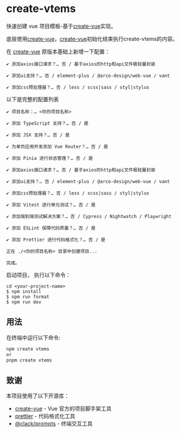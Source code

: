 # create-vtems

快速创建 vue 项目模板-基于[create-vue](https://github.com/vuejs/create-vue)实现。

底层使用[create-vue](https://github.com/vuejs/create-vue)，[create-vue](https://github.com/vuejs/create-vue)初始化结束执行create-vtems的内容。

在 [create-vue](https://github.com/vuejs/create-vue) 原版本基础上新增一下配置：

```
✔ 添加axios接口请求？… 否 / 基于axios的http和api文件极轻量封装

✔ 添加ui支持？… 否 / element-plus / @arco-design/web-vue / vant

✔ 添加css预处理器？… 否 / less / scss|sass / styl|stylus
```

以下是完整的配置列表

```
✔ 项目名称：… <你的项目名称>

✔ 添加 TypeScript 支持？… 否 / 是

✔ 添加 JSX 支持？… 否 / 是

✔ 为单页应用开发添加 Vue Router？… 否 / 是

✔ 添加 Pinia 进行状态管理？… 否 / 是

✔ 添加axios接口请求？… 否 / 基于axios的http和api文件极轻量封装

✔ 添加ui支持？… 否 / element-plus / @arco-design/web-vue / vant

✔ 添加css预处理器？… 否 / less / scss|sass / styl|stylus

✔ 添加 Vitest 进行单元测试？… 否 / 是

✔ 添加端到端测试解决方案？… 否 / Cypress / Nightwatch / Playwright

✔ 添加 ESLint 保障代码质量？… 否 / 是

✔ 添加 Prettier 进行代码格式化？… 否 / 是

正在 ./<你的项目名称> 目录中创建项目...

完成。
```

启动项目， 执行以下命令：

```
cd <your-project-name>
$ npm install
$ npm run format
$ npm run dev
```

## 用法

在终端中运行以下命令:

```sh
npm create vtems
or
pnpm create vtems
```

## 致谢

本项目使用了以下开源库：

- [create-vue](https://github.com/vuejs/create-vue) - Vue 官方的项目脚手架工具
- [prettier](https://prettier.io) - 代码格式化工具
- [@clack/prompts](https://github.com/bombshell-dev/clack/tree/main/packages/prompts#readme) - 终端交互工具
